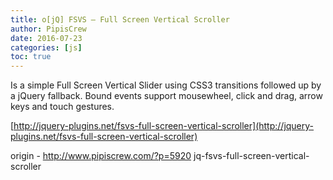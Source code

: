 ```yaml
---
title: o[jQ] FSVS – Full Screen Vertical Scroller
author: PipisCrew
date: 2016-07-23
categories: [js]
toc: true
---
```


Is a simple Full Screen Vertical Slider using CSS3 transitions followed up by a jQuery fallback.
Bound events support mousewheel, click and drag, arrow keys and touch gestures.

[http://jquery-plugins.net/fsvs-full-screen-vertical-scroller](http://jquery-plugins.net/fsvs-full-screen-vertical-scroller)

origin - http://www.pipiscrew.com/?p=5920 jq-fsvs-full-screen-vertical-scroller
